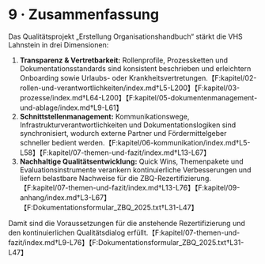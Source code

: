 # 9 · Zusammenfassung

Das Qualitätsprojekt „Erstellung Organisationshandbuch“ stärkt die VHS Lahnstein in drei Dimensionen:

1. **Transparenz & Vertretbarkeit:** Rollenprofile, Prozessketten und Dokumentationsstandards sind konsistent beschrieben und erleichtern Onboarding sowie Urlaubs- oder Krankheitsvertretungen.【F:kapitel/02-rollen-und-verantwortlichkeiten/index.md†L5-L200】【F:kapitel/03-prozesse/index.md†L64-L200】【F:kapitel/05-dokumentenmanagement-und-ablage/index.md†L9-L61】
2. **Schnittstellenmanagement:** Kommunikationswege, Infrastrukturverantwortlichkeiten und Dokumentationslogiken sind synchronisiert, wodurch externe Partner und Fördermittelgeber schneller bedient werden.【F:kapitel/06-kommunikation/index.md†L5-L58】【F:kapitel/07-themen-und-fazit/index.md†L13-L67】
3. **Nachhaltige Qualitätsentwicklung:** Quick Wins, Themenpakete und Evaluationsinstrumente verankern kontinuierliche Verbesserungen und liefern belastbare Nachweise für die ZBQ-Rezertifizierung.【F:kapitel/07-themen-und-fazit/index.md†L13-L76】【F:kapitel/09-anhang/index.md†L3-L67】【F:Dokumentationsformular_ZBQ_2025.txt†L31-L47】

Damit sind die Voraussetzungen für die anstehende Rezertifizierung und den kontinuierlichen Qualitätsdialog erfüllt.【F:kapitel/07-themen-und-fazit/index.md†L9-L76】【F:Dokumentationsformular_ZBQ_2025.txt†L31-L47】
